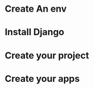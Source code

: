 <!-- My First Django project -->

# Create An env

# Install Django

# Create your project

# Create your apps
